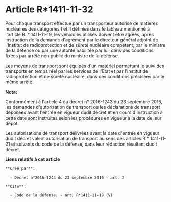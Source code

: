 # Article R*1411-11-32

Pour chaque transport effectué par un transporteur autorisé de matières nucléaires des catégories I et II définies dans le
tableau mentionné à l'article R. * 1411-11-19, les véhicules utilisés doivent être agréés, après instruction de la demande
d'agrément par le directeur général adjoint de l'Institut de radioprotection et de sûreté nucléaire compétent, par le
ministre de la défense ou par une autorité habilitée par lui, dans des conditions fixées par arrêté non publié du ministre de
la défense. 

Les moyens de transport sont équipés d'un matériel permettant le suivi des transports en temps réel par les services de
l'Etat et par l'Institut de radioprotection et de sûreté nucléaire, dans des conditions précisées par le même arrêté.

**Nota:**

Conformément à l'article 4 du décret n° 2016-1243 du 23 septembre 2016, les demandes d'autorisation de transport ou les
déclarations de transport déposées avant l'entrée en vigueur dudit décret et en cours d'instruction à cette date sont
instruites selon les procédures en vigueur à la date de leur dépôt.

Les autorisations de transport délivrées avant la date d'entrée en vigueur dudit décret valent autorisation de transport au
sens des articles R.* 1411-11-21 et suivants du code de la défense, dans leur rédaction résultant dudit décret.

**Liens relatifs à cet article**

	**Créé par**:

	  - Décret n°2016-1243 du 23 septembre 2016 - art. 2

	**Cite**:

	  - Code de la défense. - art. R*1411-11-19 (V)
